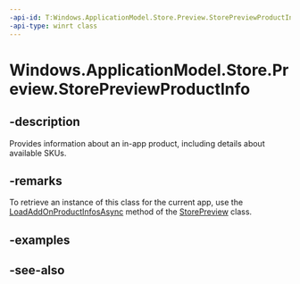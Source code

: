 ```yaml
---
-api-id: T:Windows.ApplicationModel.Store.Preview.StorePreviewProductInfo
-api-type: winrt class
---
```


<!-- Class syntax.
public class StorePreviewProductInfo : Windows.ApplicationModel.Store.Preview.IStorePreviewProductInfo
-->

# Windows.ApplicationModel.Store.Preview.StorePreviewProductInfo

## -description
Provides information about an in-app product, including details about available SKUs.

## -remarks
To retrieve an instance of this class for the current app, use the [LoadAddOnProductInfosAsync](storepreview_loadaddonproductinfosasync_1961632920.md) method of the [StorePreview](storepreview.md) class.

## -examples

## -see-also

